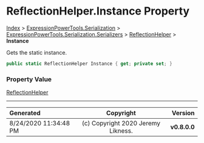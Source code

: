 ﻿# ReflectionHelper.Instance Property

[Index](../index.md) > [ExpressionPowerTools.Serialization](ExpressionPowerTools.Serialization.a.md) > [ExpressionPowerTools.Serialization.Serializers](ExpressionPowerTools.Serialization.Serializers.n.md) > [ReflectionHelper](ExpressionPowerTools.Serialization.Serializers.ReflectionHelper.cs.md) > **Instance**

Gets the static instance.

```csharp
public static ReflectionHelper Instance { get; private set; }
```

### Property Value

 [ReflectionHelper](ExpressionPowerTools.Serialization.Serializers.ReflectionHelper.cs.md) 


---

| Generated | Copyright | Version |
| :-- | :-: | --: |
| 8/24/2020 11:34:48 PM | (c) Copyright 2020 Jeremy Likness. | **v0.8.0.0** |
